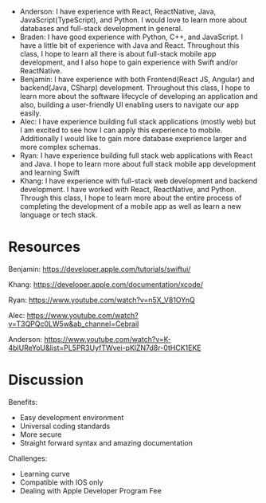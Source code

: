 - Anderson: I have experience with React, ReactNative, Java, JavaScript(TypeScript), and Python. I would love to learn more about databases and full-stack development in general.
- Braden: I have good experience with Python, C++, and JavaScript. I have a little bit of experience with Java and React. Throughout this class, I hope to learn all there is about full-stack mobile app development, and I also hope to gain experience with Swift and/or ReactNative.
- Benjamin: I have experience with both Frontend(React JS, Angular) and backend(Java, CSharp) development. Throughout this class, I hope to learn more about the software lifecycle of developing an application and also, building a user-friendly UI enabling users to navigate our app easily.
- Alec: I have experience building full stack applications (mostly web) but I am excited to see how I can apply this experience to mobile. Additionally I would like to gain more database exeprience larger and more complex schemas.
- Ryan: I have experience building full stack web applications with React and Java. I hope to learn more about full stack mobile app development and learning Swift
- Khang: I have experience with full-stack web development and backend development. I have worked with React, ReactNative, and Python. Through this class, I hope to learn more about the entire process of completing the development of a mobile app as well as learn a new language or tech stack.

# Resources
Benjamin: https://developer.apple.com/tutorials/swiftui/

Khang: https://developer.apple.com/documentation/xcode/

Ryan: https://www.youtube.com/watch?v=n5X_V81OYnQ

Alec: https://www.youtube.com/watch?v=T3QPQc0LW5w&ab_channel=Cebrail

Anderson: https://www.youtube.com/watch?v=K-4blUReYoU&list=PL5PR3UyfTWvei-pKlZN7d8r-0tHCK1EKE


# Discussion
Benefits: 
- Easy development environment
- Universal coding standards
- More secure
- Straight forward syntax and amazing documentation

Challenges:
- Learning curve
- Compatible with IOS only
- Dealing with Apple Developer Program Fee
